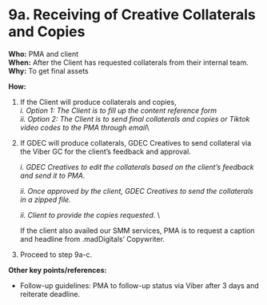 # 9a. Receiving of Creative Collaterals and Copies

**Who:** PMA and client \
**When:** After the Client has requested collaterals from their internal team. \
**Why:**  To get final assets&#x20;

**How:**&#x20;

1. If the Client will produce collaterals and copies,  \
   _i. Option 1: The Client is to fill up the content reference form_\
   _ii. Option 2: The Client is to send final collaterals and copies or Tiktok video codes to the PMA through email_\

2.  If GDEC will produce collaterals, GDEC Creatives to send collateral via the Viber GC for the client’s feedback and approval.&#x20;

    _i. GDEC Creatives to edit the collaterals based on the client’s feedback and send it to PMA._&#x20;

    _ii. Once approved by the client, GDEC Creatives to send the collaterals in a zipped file._&#x20;

    _ii. Client to provide the copies requested._ \


    If the client also availed our SMM services, PMA is to request a caption and headline from .madDigitals’ Copywriter.&#x20;
3. Proceed to step 9a-c.&#x20;



**Other key points/references:**&#x20;

* Follow-up guidelines: PMA to follow-up status via Viber after 3 days and reiterate deadline.&#x20;

